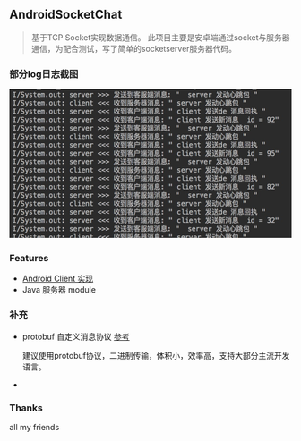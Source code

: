 ## AndroidSocketChat
> 基于TCP Socket实现数据通信。 此项目主要是安卓端通过socket与服务器通信，为配合测试，写了简单的socketserver服务器代码。

### 部分log日志截图

![01](./art/log1.png)

### Features

- [Android Client 实现](./socketclient/readme.md)
- Java 服务器 module


### 补充

- protobuf 自定义消息协议 [参考](http://blog.csdn.net/briblue/article/details/53187780)

  建议使用protobuf协议，二进制传输，体积小，效率高，支持大部分主流开发语言。

-

### Thanks
all my friends
